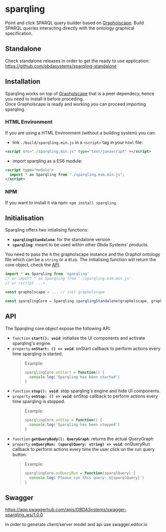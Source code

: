 # sparqling
Point and click SPARQL query builder based on [Grapholscape](https://github.com/obdasystems/grapholscape).
Build SPARQL queries interacting directly with the ontology graphical specification.

## Standalone
Check standalone releases in order to get the ready to use application: https://github.com/obdasystems/sparqling-standalone

## Installation
Sparqling works on top of [Grapholscape]() that is a peer dependecy, hence you need to install it before proceding.\
Once Grapholscape is ready and working you can proceed importing sparqling.

### HTML Environment
If you are using a HTML Environment (without a building system) you can:

- link `./build/sparqling.min.js` in a `<script>` tag in your `html` file:
```html
<script src="./sparqling.min.js" type="text/javascript" ></script>
```

- import sparqling as a ES6 module:
```html
<script type="module">
  import * as Sparqling from "./sparqling.esm.min.js";
</script>
```

### NPM
If you want to install it via npm: `npm install sparqling`.

## Initialisation
Sparqling offers two intialising functions:
- **`sparqlingStandalone`**: for the standalone version
- **`sparqling`**: meant to be used within other Obda Systems' products.

You need to pass the it the grapholscape instance and the Graphol ontology file which can be a `string` or a `Blob`.
The initialising function will return the core object, check the [API]().
```js
import * as Sparqling from 'sparqling'
// or import * as Sparqling from './sparqling.esm.min.js'
// or <script ...>

const grapholscape = ... // init grapholscape

const sparqlingCore = Sparqling.sparqlingStandalone(grapholscape, grapholFile)
```

## API
The Sparqling core object expose the following API:
  - `function` **`start(): void`**: initialise the UI components and activate sparqling's engine.
  - `property` **`onStart: () => void`**: onStart callback to perform actions every time sparqling is started.
      > Example:
      > ```js
      > sparqlingCore.onStart = function() {
      >   console.log('Sparqling has been started')
      > }
      >```
  - `function` **`stop(): void`**: stop sparqling's engine and hide UI components.
  - `property` **`onStop: () => void`**: onStop callback to perform actions every time sparqling is stopped.
      > Example:
      > ```js
      > sparqlingCore.onStop = function() {
      >   console.log('Sparqling has been stopped')
      > }
      >```
  - `function` **`getQueryBody(): QueryGraph`**: returns the actual QueryGraph
  - `property` **`onQueryRun: (sparqlQuery: string) => void`**: onQueryRun callback to perform actions every time the user click on the run query button.
      > Example:
      > ```js
      > sparqlingCore.onQueryRun = function(sparqlQuery) {
      >   console.log(`Please run this query: ${sparqlQuery}`)
      > }
      >```


## Swagger
https://app.swaggerhub.com/apis/OBDASystems/swagger-sparqling_ws/1.0.0

In order to generate client/server model and api use swagger.editor.io
